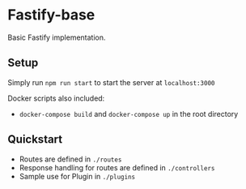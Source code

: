 # Fastify-base
Basic Fastify implementation.


## Setup
Simply run `npm run start` to start the server at `localhost:3000`

Docker scripts also included:
* `docker-compose build` and `docker-compose up` in the root directory


## Quickstart
* Routes are defined in `./routes`
* Response handling for routes are defined in `./controllers`
* Sample use for Plugin in `./plugins`
